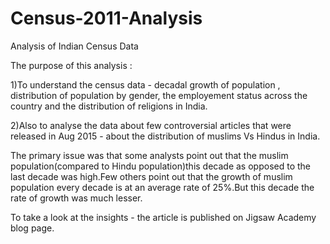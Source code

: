 # Census-2011-Analysis
Analysis of Indian Census Data

The purpose of this analysis :

1)To understand the census data -  decadal growth of population , distribution of population by gender, the employement status across the country and the distribution of religions in India.

2)Also to analyse the data about few controversial articles that were released in Aug 2015 - about the distribution of 
muslims Vs Hindus in India.

The primary issue was that some analysts point out that the muslim population(compared to Hindu population)this decade 
as opposed to the last decade was high.Few others point out that the growth of muslim population every decade is 
at an average rate of 25%.But this decade the rate of growth was much lesser.

To take a look at the insights - the article is published on Jigsaw Academy blog page.
